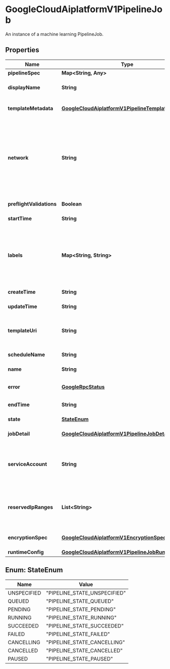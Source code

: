 

# GoogleCloudAiplatformV1PipelineJob

An instance of a machine learning PipelineJob.

## Properties

| Name | Type | Description | Notes |
|------------ | ------------- | ------------- | -------------|
|**pipelineSpec** | **Map&lt;String, Any&gt;** | The spec of the pipeline. |  [optional] |
|**displayName** | **String** | The display name of the Pipeline. The name can be up to 128 characters long and can consist of any UTF-8 characters. |  [optional] |
|**templateMetadata** | [**GoogleCloudAiplatformV1PipelineTemplateMetadata**](GoogleCloudAiplatformV1PipelineTemplateMetadata.md) | Output only. Pipeline template metadata. Will fill up fields if PipelineJob.template_uri is from supported template registry. |  [optional] [readonly] |
|**network** | **String** | The full name of the Compute Engine [network](/compute/docs/networks-and-firewalls#networks) to which the Pipeline Job&#39;s workload should be peered. For example, &#x60;projects/12345/global/networks/myVPC&#x60;. [Format](/compute/docs/reference/rest/v1/networks/insert) is of the form &#x60;projects/{project}/global/networks/{network}&#x60;. Where {project} is a project number, as in &#x60;12345&#x60;, and {network} is a network name. Private services access must already be configured for the network. Pipeline job will apply the network configuration to the Google Cloud resources being launched, if applied, such as Vertex AI Training or Dataflow job. If left unspecified, the workload is not peered with any network. |  [optional] |
|**preflightValidations** | **Boolean** | Optional. Whether to do component level validations before job creation. |  [optional] |
|**startTime** | **String** | Output only. Pipeline start time. |  [optional] [readonly] |
|**labels** | **Map&lt;String, String&gt;** | The labels with user-defined metadata to organize PipelineJob. Label keys and values can be no longer than 64 characters (Unicode codepoints), can only contain lowercase letters, numeric characters, underscores and dashes. International characters are allowed. See https://goo.gl/xmQnxf for more information and examples of labels. Note there is some reserved label key for Vertex AI Pipelines. - &#x60;vertex-ai-pipelines-run-billing-id&#x60;, user set value will get overrided. |  [optional] |
|**createTime** | **String** | Output only. Pipeline creation time. |  [optional] [readonly] |
|**updateTime** | **String** | Output only. Timestamp when this PipelineJob was most recently updated. |  [optional] [readonly] |
|**templateUri** | **String** | A template uri from where the PipelineJob.pipeline_spec, if empty, will be downloaded. Currently, only uri from Vertex Template Registry &amp; Gallery is supported. Reference to https://cloud.google.com/vertex-ai/docs/pipelines/create-pipeline-template. |  [optional] |
|**scheduleName** | **String** | Output only. The schedule resource name. Only returned if the Pipeline is created by Schedule API. |  [optional] [readonly] |
|**name** | **String** | Output only. The resource name of the PipelineJob. |  [optional] [readonly] |
|**error** | [**GoogleRpcStatus**](GoogleRpcStatus.md) | Output only. The error that occurred during pipeline execution. Only populated when the pipeline&#39;s state is FAILED or CANCELLED. |  [optional] [readonly] |
|**endTime** | **String** | Output only. Pipeline end time. |  [optional] [readonly] |
|**state** | [**StateEnum**](#StateEnum) | Output only. The detailed state of the job. |  [optional] [readonly] |
|**jobDetail** | [**GoogleCloudAiplatformV1PipelineJobDetail**](GoogleCloudAiplatformV1PipelineJobDetail.md) | Output only. The details of pipeline run. Not available in the list view. |  [optional] [readonly] |
|**serviceAccount** | **String** | The service account that the pipeline workload runs as. If not specified, the Compute Engine default service account in the project will be used. See https://cloud.google.com/compute/docs/access/service-accounts#default_service_account Users starting the pipeline must have the &#x60;iam.serviceAccounts.actAs&#x60; permission on this service account. |  [optional] |
|**reservedIpRanges** | **List&lt;String&gt;** | A list of names for the reserved ip ranges under the VPC network that can be used for this Pipeline Job&#39;s workload. If set, we will deploy the Pipeline Job&#39;s workload within the provided ip ranges. Otherwise, the job will be deployed to any ip ranges under the provided VPC network. Example: [&#39;vertex-ai-ip-range&#39;]. |  [optional] |
|**encryptionSpec** | [**GoogleCloudAiplatformV1EncryptionSpec**](GoogleCloudAiplatformV1EncryptionSpec.md) | Customer-managed encryption key spec for a pipelineJob. If set, this PipelineJob and all of its sub-resources will be secured by this key. |  [optional] |
|**runtimeConfig** | [**GoogleCloudAiplatformV1PipelineJobRuntimeConfig**](GoogleCloudAiplatformV1PipelineJobRuntimeConfig.md) | Runtime config of the pipeline. |  [optional] |



## Enum: StateEnum

| Name | Value |
|---- | -----|
| UNSPECIFIED | &quot;PIPELINE_STATE_UNSPECIFIED&quot; |
| QUEUED | &quot;PIPELINE_STATE_QUEUED&quot; |
| PENDING | &quot;PIPELINE_STATE_PENDING&quot; |
| RUNNING | &quot;PIPELINE_STATE_RUNNING&quot; |
| SUCCEEDED | &quot;PIPELINE_STATE_SUCCEEDED&quot; |
| FAILED | &quot;PIPELINE_STATE_FAILED&quot; |
| CANCELLING | &quot;PIPELINE_STATE_CANCELLING&quot; |
| CANCELLED | &quot;PIPELINE_STATE_CANCELLED&quot; |
| PAUSED | &quot;PIPELINE_STATE_PAUSED&quot; |



